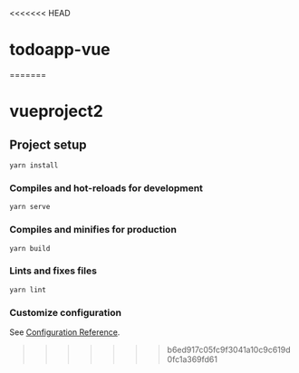 <<<<<<< HEAD
# todoapp-vue
=======
# vueproject2

## Project setup
```
yarn install
```

### Compiles and hot-reloads for development
```
yarn serve
```

### Compiles and minifies for production
```
yarn build
```

### Lints and fixes files
```
yarn lint
```

### Customize configuration
See [Configuration Reference](https://cli.vuejs.org/config/).
>>>>>>> b6ed917c05fc9f3041a10c9c619d0fc1a369fd61
